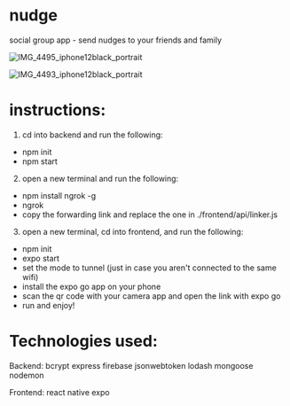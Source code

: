 # nudge
social group app - send nudges to your friends and family

![IMG_4495_iphone12black_portrait](https://user-images.githubusercontent.com/3681651/140435590-a47224a5-377a-4971-99f7-a5b03931ceab.png)


![IMG_4493_iphone12black_portrait](https://user-images.githubusercontent.com/3681651/140435585-a9adda0f-1217-44f5-a296-9f5285130a2a.png)


# instructions:

1. cd into backend and run the following:
 - npm init
 - npm start

2. open a new terminal and run the following: 
 - npm install ngrok -g
 - ngrok
 - copy the forwarding link and replace the one in ./frontend/api/linker.js

3. open a new terminal, cd into frontend, and run the following:
 - npm init
 - expo start
 - set the mode to tunnel (just in case you aren't connected to the same wifi)
 - install the expo go app on your phone
 - scan the qr code with your camera app and open the link with expo go
 - run and enjoy!

# Technologies used: 

Backend:
 bcrypt
 express 
 firebase 
 jsonwebtoken 
 lodash 
 mongoose 
 nodemon
 
Frontend:
 react native
 expo
